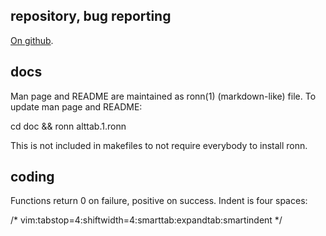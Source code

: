 
repository, bug reporting
-------------------------

[On github](https://github.com/sagb/alttab).

docs
----

Man page and README are maintained as ronn(1) (markdown-like) file.
To update man page and README:

cd doc && ronn alttab.1.ronn

This is not included in makefiles to not require everybody 
to install ronn.

coding
------

Functions return 0 on failure, positive on success.
Indent is four spaces:

/* vim:tabstop=4:shiftwidth=4:smarttab:expandtab:smartindent
*/

